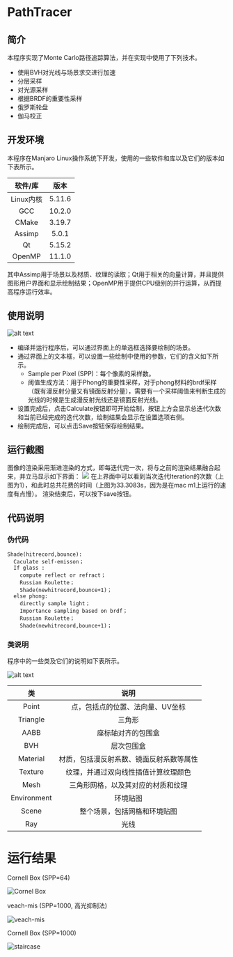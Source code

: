 # PathTracer

## 简介

本程序实现了Monte Carlo路径追踪算法，并在实现中使用了下列技术。

- 使用BVH对光线与场景求交进行加速
- 分层采样
- 对光源采样
- 根据BRDF的重要性采样
- 俄罗斯轮盘
- 伽马校正

## 开发环境

本程序在Manjaro Linux操作系统下开发，使用的一些软件和库以及它们的版本如下表所示。

|  软件/库  |  版本  |
| :-------: | :----: |
| Linux内核 | 5.11.6 |
|    GCC    | 10.2.0 |
|   CMake   | 3.19.7 |
|  Assimp   | 5.0.1  |
|    Qt     | 5.15.2 |
|  OpenMP   | 11.1.0 |

其中Assimp用于场景以及材质、纹理的读取；Qt用于相关的向量计算，并且提供图形用户界面和显示绘制结果；OpenMP用于提供CPU级别的并行运算，从而提高程序运行效率。

## 使用说明
![alt text](imgs/explain.png)
- 编译并运行程序后，可以通过界面上的单选框选择要绘制的场景。
- 通过界面上的文本框，可以设置一些绘制中使用的参数，它们的含义如下所示。
  - Sample per Pixel (SPP)：每个像素的采样数。
  - 阈值生成方法：用于Phong的重要性采样，对于phong材料的brdf采样（既有漫反射分量又有镜面反射分量），需要有一个采样阈值来判断生成的光线的时候是生成漫反射光线还是镜面反射光线。
- 设置完成后，点击Calculate按钮即可开始绘制，按钮上方会显示总迭代次数和当前已经完成的迭代次数，绘制结果会显示在设置选项右侧。
- 绘制完成后，可以点击Save按钮保存绘制结果。

## 运行截图
图像的渲染采用渐进渲染的方式，即每迭代完一次，将与之前的渲染结果融合起来，并立马显示如下界面：
![](imgs/screenshot.png)
在上界面中可以看到当次迭代Iteration的次数（上图为1），和此时总共花费的时间（上图为33.3083s，因为是在mac m1上运行的速度有点慢）。
渲染结束后，可以按下save按钮。
## 代码说明
### 伪代码
    
    Shade(hitrecord,bounce):
      Caculate self-emisson；
      If glass :
        compute reflect or refract；
        Russian Roulette；
        Shade(newhitrecord,bounce+1)；
      else phong:
        directly sample light；
        Importance sampling based on brdf；
        Russian Roulette；
        Shade(newhitrecord,bounce+1)；

### 类说明
程序中的一些类及它们的说明如下表所示。

![alt text](imgs/class.png)

|     类      |                   说明                   |
| :---------: | :--------------------------------------: |
|    Point    |     点，包括点的位置、法向量、UV坐标     |
|  Triangle   |                  三角形                  |
|    AABB     |            座标轴对齐的包围盒            |
|     BVH     |                层次包围盒                |
|  Material   | 材质，包括漫反射系数、镜面反射系数等属性 |
|   Texture   |   纹理，并通过双向线性插值计算纹理颜色   |
|    Mesh     |    三角形网格，以及其对应的材质和纹理    |
| Environment |                 环境贴图                 |
|    Scene    |       整个场景，包括网格和环境贴图       |
|     Ray     |                   光线                   |

# 运行结果

Cornell Box (SPP=64)

![](imgs/cornell-box.png "Cornel Box")

veach-mis (SPP=1000, 高光抑制法)

![](imgs/veach-mis.jpg "veach-mis")

Cornell Box (SPP=1000)

![](imgs/staircase.png "staircase")


